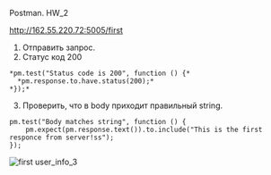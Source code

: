 Postman. HW_2

http://162.55.220.72:5005/first
1. Отправить запрос.
2. Статус код 200
```
*pm.test("Status code is 200", function () {*
  *pm.response.to.have.status(200);*
*});*
```
3. Проверить, что в body приходит правильный string.
```
pm.test("Body matches string", function () {
    pm.expect(pm.response.text()).to.include("This is the first responce from server!ss");
});
```
![first](https://github.com/ProtskovV/Postman/assets/130400251/df086fef-fb0d-4341-b629-d97da3d34cbe)
user_info_3

